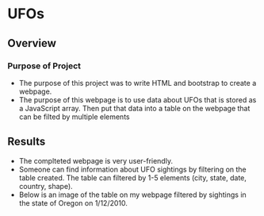 # UFOs
## Overview
### Purpose of Project
* The purpose of this project was to write HTML and bootstrap to create a webpage.
* The purpose of this webpage is to use data about UFOs that is stored as a JavaScript array.  Then put that data into a table on the webpage that can be filted by multiple elements
## Results
* The complteted webpage is very user-friendly. 
* Someone can find information about UFO sightings by filtering on the table created.  The table can filtered by 1-5 elements (city, state, date, country, shape).
* Below is an image of the table on my webpage filtered by sightings in the state of Oregon on 1/12/2010.
